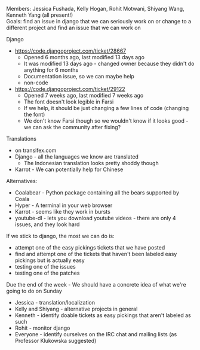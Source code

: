Members: Jessica Fushada, Kelly Hogan, Rohit Motwani, Shiyang Wang, Kenneth Yang (all present!)  
Goals: find an issue in django that we can seriously work on or change to a different project and find an issue that we can work on

Django
- https://code.djangoproject.com/ticket/28667
	- Opened 6 months ago, last modified 13 days ago
	- It was modified 13 days ago - changed owner because they didn't do anything for 6 months
	- Documentation issue, so we can maybe help
	- non-code
- https://code.djangoproject.com/ticket/29122
	- Opened 7 weeks ago, last modified 7 weeks ago
	- The font doesn't look legible in Farsi
	- If we help, it should be just changing a few lines of code (changing the font)
	- We don't know Farsi though so we wouldn't know if it looks good - we can ask the community after fixing?

Translations
- on transifex.com
- Django - all the languages we know are translated
	- The Indonesian translation looks pretty shoddy though
- Karrot - We can potentially help for Chinese

Alternatives:
- Coalabear - Python package containing all the bears supported by Coala
- Hyper - A terminal in your web browser
- Karrot - seems like they work in bursts
- youtube-dl - lets you download youtube videos - there are only 4 issues, and they look hard

If we stick to django, the most we can do is:
- attempt one of the easy pickings tickets that we have posted 
- find and attempt one of the tickets that haven't been labeled easy pickings but is actually easy
- testing one of the issues
- testing one of the patches

Due the end of the week - We should have a concrete idea of what we're going to do on Sunday
- Jessica - translation/localization
- Kelly and Shiyang - alternative projects in general
- Kenneth - identify doable tickets as easy pickings that aren't labeled as such
- Rohit - monitor django
- Everyone - identify ourselves on the IRC chat and mailing lists (as Professor Klukowska suggested)

